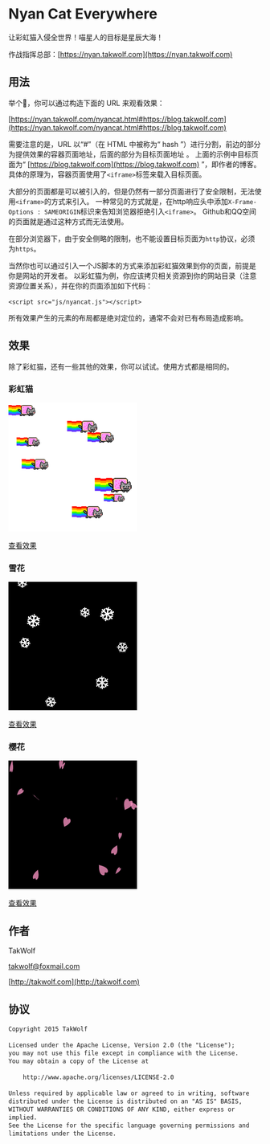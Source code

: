 # Nyan Cat Everywhere

让彩虹猫入侵全世界！喵星人的目标是星辰大海！

作战指挥总部：[https://nyan.takwolf.com](https://nyan.takwolf.com)

## 用法

举个🌰，你可以通过构造下面的 URL 来观看效果：

[https://nyan.takwolf.com/nyancat.html#https://blog.takwolf.com](https://nyan.takwolf.com/nyancat.html#https://blog.takwolf.com)

需要注意的是，URL 以“#”（在 HTML 中被称为“ hash ”）进行分割，前边的部分为提供效果的容器页面地址，后面的部分为目标页面地址 。
上面的示例中目标页面为“ [https://blog.takwolf.com](https://blog.takwolf.com) ”，即作者的博客。
具体的原理为，容器页面使用了`<iframe>`标签来载入目标页面。

大部分的页面都是可以被引入的，但是仍然有一部分页面进行了安全限制，无法使用```<iframe>```的方式来引入。
一种常见的方式就是，在http响应头中添加```X-Frame-Options : SAMEORIGIN```标识来告知浏览器拒绝引入```<iframe>```。
Github和QQ空间的页面就是通过这种方式而无法使用。

在部分浏览器下，由于安全侧略的限制，也不能设置目标页面为`http`协议，必须为`https`。

当然你也可以通过引入一个JS脚本的方式来添加彩虹猫效果到你的页面，前提是你是网站的开发者。
以彩虹猫为例，你应该拷贝相关资源到你的网站目录（注意资源位置关系），并在你的页面添加如下代码：

```
<script src="js/nyancat.js"></script>
```

所有效果产生的元素的布局都是绝对定位的，通常不会对已有布局造成影响。

## 效果

除了彩虹猫，还有一些其他的效果，你可以试试。使用方式都是相同的。

### 彩虹猫

![NyanCat](img/screenshot-nyancat.png)

[查看效果](https://nyan.takwolf.com/nyancat.html#https://blog.takwolf.com)

### 雪花

![Snowflake](img/screenshot-snowflake.png)

[查看效果](https://nyan.takwolf.com/snowflake.html#https://blog.takwolf.com)

### 樱花

![Sakura](img/screenshot-sakura.png)

[查看效果](https://nyan.takwolf.com/sakura.html#https://blog.takwolf.com)

## 作者

TakWolf

[takwolf@foxmail.com](mailto:takwolf@foxmail.com)

[http://takwolf.com](http://takwolf.com)

## 协议

```
Copyright 2015 TakWolf

Licensed under the Apache License, Version 2.0 (the "License");
you may not use this file except in compliance with the License.
You may obtain a copy of the License at

    http://www.apache.org/licenses/LICENSE-2.0

Unless required by applicable law or agreed to in writing, software
distributed under the License is distributed on an "AS IS" BASIS,
WITHOUT WARRANTIES OR CONDITIONS OF ANY KIND, either express or implied.
See the License for the specific language governing permissions and
limitations under the License.
```
